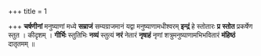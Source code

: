 +++
title = 1

+++
**चर्षणीनां** मनुष्याणां मध्ये **सम्राजं** सम्यग्राजमानं यद्वा मनुष्याणामधीश्वरम् **इन्द्रं** हे स्तोतारः **प्र** **स्तोत** प्रकर्षेण स्तुत । कीदृशम् । **गीर्भिः** स्तुतिभिः **नव्यं** स्तुत्यं **नरं** नेतारं **नृषाहं** नृणां शत्रुमनुष्याणामभिभवितारं **मंहिष्ठं** दातृतमम् ॥